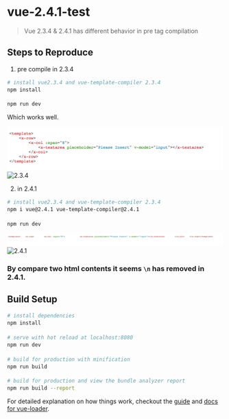 # vue-2.4.1-test

> Vue 2.3.4 & 2.4.1 has different behavior in pre tag compilation


## Steps to Reproduce


1. pre compile in 2.3.4

```bash
# install vue2.3.4 and vue-template-compiler 2.3.4
npm install

npm run dev
```

Which works well.


![2.3.4](2.3.4.jpg)
![2.3.4](2.3.4html.jpg)


2. in 2.4.1

```bash
# install vue2.3.4 and vue-template-compiler 2.3.4
npm i vue@2.4.1 vue-template-compiler@2.4.1

npm run dev
```

![2.4.1](2.4.1.jpg)
![2.4.1](2.4.1html.jpg)


### By compare two html contents it seems `\n` has removed in 2.4.1.

## Build Setup

``` bash
# install dependencies
npm install

# serve with hot reload at localhost:8080
npm run dev

# build for production with minification
npm run build

# build for production and view the bundle analyzer report
npm run build --report
```

For detailed explanation on how things work, checkout the [guide](http://vuejs-templates.github.io/webpack/) and [docs for vue-loader](http://vuejs.github.io/vue-loader).
